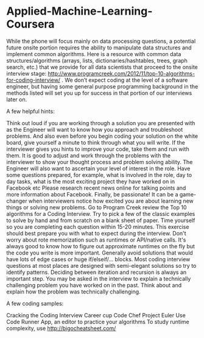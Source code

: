 # Applied-Machine-Learning-Coursera

While the phone will focus mainly on data processing questions, a potential future onsite portion requires the ability to manipulate data structures and implement common algorithms. Here is a resource with common data structures/algorithms (arrays, lists, dictionaries/hashtables, trees, graph search, etc.) that we provide for all data scientists that proceed to the onsite interview stage: http://www.programcreek.com/2012/11/top-10-algorithms-for-coding-interview/ . We don’t expect coding at the level of a software engineer, but having some general purpose programming background in the methods listed will set you up for success in that portion of our interviews later on.

A few helpful hints:

Think out loud if you are working through a solution you are presented with as the Engineer will want to know how you approach and troubleshoot problems. And also even before you begin coding your solution on the white board, give yourself a minute to think through what you will write. 
If the interviewer gives you hints to improve your code, take them and run with them. It is good to adjust and work through the problems with the interviewer to show your thought process and problem solving ability.
The Engineer will also want to ascertain your level of interest in the role. Have some questions prepared, for example, what is involved in the role, day to day tasks, what is the most exciting project they have worked on in Facebook etc
Please research recent news online for talking points and more information about Facebook. Finally, be passionate! It can be a game-changer when interviewers notice how excited you are about learning new things or solving new problems.
Go to Program Creek review the Top 10 algorithms for a Coding Interview. Try to pick a few of the classic examples to solve by hand and from scratch on a blank sheet of paper. Time yourself so you are completing each question within 15-20 minutes. This exercise should best prepare you with what to expect during the interview. 
Don't worry about rote memorization such as runtimes or API/native calls. It's always good to know how to figure out approximate runtimes on the fly but the code you write is more important.
Generally avoid solutions that would have lots of edge cases or huge if/elseif/... blocks. Most coding interview questions at most places are designed with semi-elegant solutions so try to identify patterns. Deciding between iteration and recursion is always an important step.
You may be asked in the interview to explain a technically challenging problem you have worked on in the past. Think about and explain how the problem was technically challenging. 
 

A few coding samples:

Cracking the Coding Interview
Career cup
Code Chef
Project Euler
Use Code Runner App, an editor to practice your algorithms
To study runtime complexity, use http://bigocheatsheet.com/
